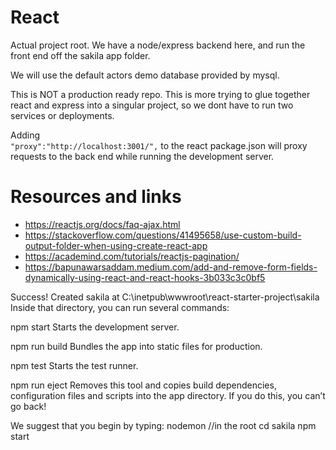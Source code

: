 # React

Actual project root. We have a node/express backend here, and run the front end off the sakila app folder.

We will use the default actors demo database provided by mysql.

This is NOT a production ready repo. This is more trying to glue together react and express into a singular project, so we dont have to run two services or deployments.

Adding   
`"proxy":"http://localhost:3001/",`
to the react package.json will proxy requests to the back end while running the development server. 

# Resources and links
* https://reactjs.org/docs/faq-ajax.html
* https://stackoverflow.com/questions/41495658/use-custom-build-output-folder-when-using-create-react-app
* https://academind.com/tutorials/reactjs-pagination/
* https://bapunawarsaddam.medium.com/add-and-remove-form-fields-dynamically-using-react-and-react-hooks-3b033c3c0bf5

Success! Created sakila at C:\inetpub\wwwroot\react-starter-project\sakila
Inside that directory, you can run several commands:

  npm start
    Starts the development server.

  npm run build
    Bundles the app into static files for production.

  npm test
    Starts the test runner.

  npm run eject
    Removes this tool and copies build dependencies, configuration files
    and scripts into the app directory. If you do this, you can’t go back!

We suggest that you begin by typing:
  nodemon //in the root
  cd sakila
  npm start
